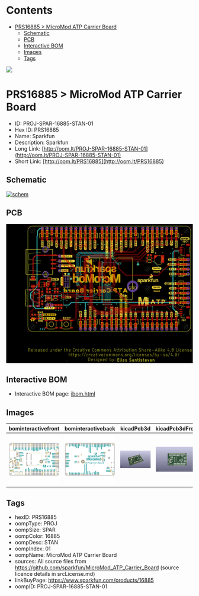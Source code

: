 



Contents
========

* [PRS16885 > MicroMod ATP Carrier Board](#prs16885--micromod-atp-carrier-board)
	* [Schematic](#schematic)
	* [PCB](#pcb)
	* [Interactive BOM](#interactive-bom)
	* [Images](#images)
	* [Tags](#tags)
  
![][im]
# PRS16885 > MicroMod ATP Carrier Board

- ID: PROJ-SPAR-16885-STAN-01
- Hex ID: PRS16885
- Name: Sparkfun
- Description: Sparkfun
- Long Link: [http://oom.lt/PROJ-SPAR-16885-STAN-01](http://oom.lt/PROJ-SPAR-16885-STAN-01)
- Short Link: [http://oom.lt/PRS16885](http://oom.lt/PRS16885)

## Schematic
  
[![schem](eagleSchemImage.png)](eagleSchemImage.png)
## PCB
  
[![pcb](eagleImage.png)](eagleImage.png)
## Interactive BOM

- Interactive BOM page: [ibom.html](https://htmlpreview.github.io/?https://github.com/oomlout/oomlout_OOMP_projects/blob/main/PROJ-SPAR-16885-STAN-01/kicad/bom/ibom.html)

## Images
  
  

|bominteractivefront|bominteractiveback|kicadPcb3d|kicadPcb3dFront|kicadPcb3dBack|eagleImage|eagleSchemImage|pcbdraw|pcbdrawback|
| :---: | :---: | :---: | :---: | :---: | :---: | :---: | :---: | :---: |
|[![bominteractivefront](bomFront_140.png)](bomFront.png)|[![bominteractiveback](bomBack_140.png)](bomBack.png)|[![kicadPcb3d](kicadPcb3d_140.png)](kicadPcb3d.png)|[![kicadPcb3dFront](kicadPcb3dFront_140.png)](kicadPcb3dFront.png)|[![kicadPcb3dBack](kicadPcb3dBack_140.png)](kicadPcb3dBack.png)|[![eagleImage](eagleImage_140.png)](eagleImage.png)|[![eagleSchemImage](eagleSchemImage_140.png)](eagleSchemImage.png)|[![pcbdraw](pcbdraw_140.png)](pcbdraw.png)|[![pcbdrawback](pcbdrawBack_140.png)](pcbdrawBack.png)|

## Tags

- hexID: PRS16885
- oompType: PROJ
- oompSize: SPAR
- oompColor: 16885
- oompDesc: STAN
- oompIndex: 01
- oompName: MicroMod ATP Carrier Board
- sources: All source files from https://github.com/sparkfun/MicroMod_ATP_Carrier_Board (source licence details in srcLicense.md)
- linkBuyPage: https://www.sparkfun.com/products/16885
- oompID: PROJ-SPAR-16885-STAN-01



[im]: kicadPcb3d_450.png
